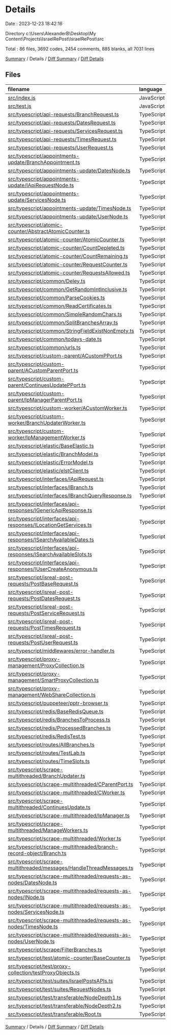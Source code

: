 # Details

Date : 2023-12-23 18:42:16

Directory c:\\Users\\AlexanderB\\Desktop\\My Content\\Projects\\IsraelRePost\\IsraelRePost\\src

Total : 86 files,  3692 codes, 2454 comments, 885 blanks, all 7031 lines

[Summary](results.md) / Details / [Diff Summary](diff.md) / [Diff Details](diff-details.md)

## Files
| filename | language | code | comment | blank | total |
| :--- | :--- | ---: | ---: | ---: | ---: |
| [src/index.js](/src/index.js) | JavaScript | 18 | 2 | 9 | 29 |
| [src/test.js](/src/test.js) | JavaScript | 15 | 8 | 3 | 26 |
| [src/typescript/api-requests/BranchRequest.ts](/src/typescript/api-requests/BranchRequest.ts) | TypeScript | 169 | 28 | 19 | 216 |
| [src/typescript/api-requests/DatesRequest.ts](/src/typescript/api-requests/DatesRequest.ts) | TypeScript | 91 | 1 | 8 | 100 |
| [src/typescript/api-requests/ServicesRequest.ts](/src/typescript/api-requests/ServicesRequest.ts) | TypeScript | 109 | 0 | 9 | 118 |
| [src/typescript/api-requests/TimesRequest.ts](/src/typescript/api-requests/TimesRequest.ts) | TypeScript | 76 | 13 | 12 | 101 |
| [src/typescript/api-requests/UserRequest.ts](/src/typescript/api-requests/UserRequest.ts) | TypeScript | 78 | 1 | 8 | 87 |
| [src/typescript/appointments-update/BranchAppointment.ts](/src/typescript/appointments-update/BranchAppointment.ts) | TypeScript | 90 | 59 | 21 | 170 |
| [src/typescript/appointments-update/DatesNode.ts](/src/typescript/appointments-update/DatesNode.ts) | TypeScript | 114 | 40 | 17 | 171 |
| [src/typescript/appointments-update/IApiRequestNode.ts](/src/typescript/appointments-update/IApiRequestNode.ts) | TypeScript | 3 | 1 | 1 | 5 |
| [src/typescript/appointments-update/ServicesNode.ts](/src/typescript/appointments-update/ServicesNode.ts) | TypeScript | 105 | 40 | 18 | 163 |
| [src/typescript/appointments-update/TimesNode.ts](/src/typescript/appointments-update/TimesNode.ts) | TypeScript | 57 | 18 | 13 | 88 |
| [src/typescript/appointments-update/UserNode.ts](/src/typescript/appointments-update/UserNode.ts) | TypeScript | 81 | 21 | 15 | 117 |
| [src/typescript/atomic-counter/AbstractAtomicCounter.ts](/src/typescript/atomic-counter/AbstractAtomicCounter.ts) | TypeScript | 42 | 51 | 14 | 107 |
| [src/typescript/atomic-counter/AtomicCounter.ts](/src/typescript/atomic-counter/AtomicCounter.ts) | TypeScript | 68 | 57 | 24 | 149 |
| [src/typescript/atomic-counter/CountDepleted.ts](/src/typescript/atomic-counter/CountDepleted.ts) | TypeScript | 15 | 3 | 5 | 23 |
| [src/typescript/atomic-counter/CountRemaining.ts](/src/typescript/atomic-counter/CountRemaining.ts) | TypeScript | 11 | 0 | 4 | 15 |
| [src/typescript/atomic-counter/RequestCounter.ts](/src/typescript/atomic-counter/RequestCounter.ts) | TypeScript | 18 | 17 | 7 | 42 |
| [src/typescript/atomic-counter/RequestsAllowed.ts](/src/typescript/atomic-counter/RequestsAllowed.ts) | TypeScript | 21 | 18 | 8 | 47 |
| [src/typescript/common/Deley.ts](/src/typescript/common/Deley.ts) | TypeScript | 0 | 7 | 1 | 8 |
| [src/typescript/common/GetRandomIntInclusive.ts](/src/typescript/common/GetRandomIntInclusive.ts) | TypeScript | 5 | 1 | 1 | 7 |
| [src/typescript/common/ParseCookies.ts](/src/typescript/common/ParseCookies.ts) | TypeScript | 18 | 1 | 1 | 20 |
| [src/typescript/common/ReadCertificates.ts](/src/typescript/common/ReadCertificates.ts) | TypeScript | 0 | 6 | 2 | 8 |
| [src/typescript/common/SimpleRandomChars.ts](/src/typescript/common/SimpleRandomChars.ts) | TypeScript | 9 | 0 | 3 | 12 |
| [src/typescript/common/SplitBranchesArray.ts](/src/typescript/common/SplitBranchesArray.ts) | TypeScript | 12 | 0 | 2 | 14 |
| [src/typescript/common/StringFieldExistNonEmpty.ts](/src/typescript/common/StringFieldExistNonEmpty.ts) | TypeScript | 6 | 0 | 1 | 7 |
| [src/typescript/common/todays-date.ts](/src/typescript/common/todays-date.ts) | TypeScript | 18 | 3 | 1 | 22 |
| [src/typescript/common/urls.ts](/src/typescript/common/urls.ts) | TypeScript | 3 | 0 | 1 | 4 |
| [src/typescript/custom-parent/ACustomPPort.ts](/src/typescript/custom-parent/ACustomPPort.ts) | TypeScript | 0 | 36 | 8 | 44 |
| [src/typescript/custom-parent/ACustomParentPort.ts](/src/typescript/custom-parent/ACustomParentPort.ts) | TypeScript | 22 | 14 | 8 | 44 |
| [src/typescript/custom-parent/ContinuesUpdatePPort.ts](/src/typescript/custom-parent/ContinuesUpdatePPort.ts) | TypeScript | 17 | 4 | 4 | 25 |
| [src/typescript/custom-parent/IpManagerParentPort.ts](/src/typescript/custom-parent/IpManagerParentPort.ts) | TypeScript | 14 | 1 | 3 | 18 |
| [src/typescript/custom-worker/ACustomWorker.ts](/src/typescript/custom-worker/ACustomWorker.ts) | TypeScript | 25 | 14 | 8 | 47 |
| [src/typescript/custom-worker/BranchUpdaterWorker.ts](/src/typescript/custom-worker/BranchUpdaterWorker.ts) | TypeScript | 11 | 3 | 4 | 18 |
| [src/typescript/custom-worker/IpManagementWorker.ts](/src/typescript/custom-worker/IpManagementWorker.ts) | TypeScript | 12 | 3 | 4 | 19 |
| [src/typescript/elastic/BaseElastic.ts](/src/typescript/elastic/BaseElastic.ts) | TypeScript | 256 | 39 | 50 | 345 |
| [src/typescript/elastic/BranchModel.ts](/src/typescript/elastic/BranchModel.ts) | TypeScript | 237 | 29 | 26 | 292 |
| [src/typescript/elastic/ErrorModel.ts](/src/typescript/elastic/ErrorModel.ts) | TypeScript | 82 | 11 | 15 | 108 |
| [src/typescript/elastic/elstClient.ts](/src/typescript/elastic/elstClient.ts) | TypeScript | 0 | 576 | 54 | 630 |
| [src/typescript/interfaces/IApiRequest.ts](/src/typescript/interfaces/IApiRequest.ts) | TypeScript | 11 | 0 | 1 | 12 |
| [src/typescript/interfaces/IBranch.ts](/src/typescript/interfaces/IBranch.ts) | TypeScript | 64 | 1 | 1 | 66 |
| [src/typescript/interfaces/IBranchQueryResponse.ts](/src/typescript/interfaces/IBranchQueryResponse.ts) | TypeScript | 0 | 9 | 3 | 12 |
| [src/typescript/interfaces/api-responses/IGenericApiResponse.ts](/src/typescript/interfaces/api-responses/IGenericApiResponse.ts) | TypeScript | 18 | 0 | 2 | 20 |
| [src/typescript/interfaces/api-responses/ILocationGetServices.ts](/src/typescript/interfaces/api-responses/ILocationGetServices.ts) | TypeScript | 17 | 0 | 1 | 18 |
| [src/typescript/interfaces/api-responses/ISearchAvailableDates.ts](/src/typescript/interfaces/api-responses/ISearchAvailableDates.ts) | TypeScript | 6 | 0 | 1 | 7 |
| [src/typescript/interfaces/api-responses/ISearchAvailableSlots.ts](/src/typescript/interfaces/api-responses/ISearchAvailableSlots.ts) | TypeScript | 3 | 0 | 1 | 4 |
| [src/typescript/interfaces/api-responses/IUserCreateAnonymous.ts](/src/typescript/interfaces/api-responses/IUserCreateAnonymous.ts) | TypeScript | 13 | 0 | 1 | 14 |
| [src/typescript/isreal-post-requests/PostBaseRequest.ts](/src/typescript/isreal-post-requests/PostBaseRequest.ts) | TypeScript | 119 | 4 | 15 | 138 |
| [src/typescript/isreal-post-requests/PostDatesRequest.ts](/src/typescript/isreal-post-requests/PostDatesRequest.ts) | TypeScript | 65 | 12 | 16 | 93 |
| [src/typescript/isreal-post-requests/PostServiceRequest.ts](/src/typescript/isreal-post-requests/PostServiceRequest.ts) | TypeScript | 82 | 12 | 17 | 111 |
| [src/typescript/isreal-post-requests/PostTimesRequest.ts](/src/typescript/isreal-post-requests/PostTimesRequest.ts) | TypeScript | 55 | 12 | 17 | 84 |
| [src/typescript/isreal-post-requests/PostUserRequest.ts](/src/typescript/isreal-post-requests/PostUserRequest.ts) | TypeScript | 62 | 9 | 15 | 86 |
| [src/typescript/middlewares/error-handler.ts](/src/typescript/middlewares/error-handler.ts) | TypeScript | 8 | 13 | 5 | 26 |
| [src/typescript/proxy-management/ProxyCollection.ts](/src/typescript/proxy-management/ProxyCollection.ts) | TypeScript | 44 | 10 | 11 | 65 |
| [src/typescript/proxy-management/SmartProxyCollection.ts](/src/typescript/proxy-management/SmartProxyCollection.ts) | TypeScript | 13 | 2 | 4 | 19 |
| [src/typescript/proxy-management/WebShareCollection.ts](/src/typescript/proxy-management/WebShareCollection.ts) | TypeScript | 13 | 2 | 4 | 19 |
| [src/typescript/puppeteer/pptr-browser.ts](/src/typescript/puppeteer/pptr-browser.ts) | TypeScript | 115 | 2 | 18 | 135 |
| [src/typescript/redis/BaseRedisQueue.ts](/src/typescript/redis/BaseRedisQueue.ts) | TypeScript | 40 | 6 | 11 | 57 |
| [src/typescript/redis/BranchesToProcess.ts](/src/typescript/redis/BranchesToProcess.ts) | TypeScript | 20 | 0 | 7 | 27 |
| [src/typescript/redis/ProcessedBranches.ts](/src/typescript/redis/ProcessedBranches.ts) | TypeScript | 20 | 0 | 7 | 27 |
| [src/typescript/redis/RedisTest.ts](/src/typescript/redis/RedisTest.ts) | TypeScript | 30 | 15 | 11 | 56 |
| [src/typescript/routes/AllBranches.ts](/src/typescript/routes/AllBranches.ts) | TypeScript | 64 | 4 | 7 | 75 |
| [src/typescript/routes/TestLab.ts](/src/typescript/routes/TestLab.ts) | TypeScript | 226 | 43 | 30 | 299 |
| [src/typescript/routes/TimeSlots.ts](/src/typescript/routes/TimeSlots.ts) | TypeScript | 18 | 21 | 9 | 48 |
| [src/typescript/scrape-multithreaded/BranchUpdater.ts](/src/typescript/scrape-multithreaded/BranchUpdater.ts) | TypeScript | 32 | 24 | 12 | 68 |
| [src/typescript/scrape-multithreaded/CParentPort.ts](/src/typescript/scrape-multithreaded/CParentPort.ts) | TypeScript | 25 | 6 | 8 | 39 |
| [src/typescript/scrape-multithreaded/CWorker.ts](/src/typescript/scrape-multithreaded/CWorker.ts) | TypeScript | 31 | 13 | 8 | 52 |
| [src/typescript/scrape-multithreaded/ContinuesUpdate.ts](/src/typescript/scrape-multithreaded/ContinuesUpdate.ts) | TypeScript | 106 | 63 | 27 | 196 |
| [src/typescript/scrape-multithreaded/IpManager.ts](/src/typescript/scrape-multithreaded/IpManager.ts) | TypeScript | 121 | 106 | 38 | 265 |
| [src/typescript/scrape-multithreaded/ManageWorkers.ts](/src/typescript/scrape-multithreaded/ManageWorkers.ts) | TypeScript | 0 | 357 | 36 | 393 |
| [src/typescript/scrape-multithreaded/Worker.ts](/src/typescript/scrape-multithreaded/Worker.ts) | TypeScript | 0 | 151 | 18 | 169 |
| [src/typescript/scrape-multithreaded/branch-record-object/Branch.ts](/src/typescript/scrape-multithreaded/branch-record-object/Branch.ts) | TypeScript | 0 | 97 | 10 | 107 |
| [src/typescript/scrape-multithreaded/messages/HandleThreadMessages.ts](/src/typescript/scrape-multithreaded/messages/HandleThreadMessages.ts) | TypeScript | 29 | 0 | 7 | 36 |
| [src/typescript/scrape-multithreaded/requests-as-nodes/DatesNode.ts](/src/typescript/scrape-multithreaded/requests-as-nodes/DatesNode.ts) | TypeScript | 0 | 88 | 7 | 95 |
| [src/typescript/scrape-multithreaded/requests-as-nodes/INode.ts](/src/typescript/scrape-multithreaded/requests-as-nodes/INode.ts) | TypeScript | 0 | 8 | 3 | 11 |
| [src/typescript/scrape-multithreaded/requests-as-nodes/ServicesNode.ts](/src/typescript/scrape-multithreaded/requests-as-nodes/ServicesNode.ts) | TypeScript | 0 | 95 | 7 | 102 |
| [src/typescript/scrape-multithreaded/requests-as-nodes/TimesNode.ts](/src/typescript/scrape-multithreaded/requests-as-nodes/TimesNode.ts) | TypeScript | 0 | 56 | 5 | 61 |
| [src/typescript/scrape-multithreaded/requests-as-nodes/UserNode.ts](/src/typescript/scrape-multithreaded/requests-as-nodes/UserNode.ts) | TypeScript | 0 | 73 | 8 | 81 |
| [src/typescript/scrape/FilterBranches.ts](/src/typescript/scrape/FilterBranches.ts) | TypeScript | 43 | 2 | 6 | 51 |
| [src/typescript/test/atomic-counter/BaseCounter.ts](/src/typescript/test/atomic-counter/BaseCounter.ts) | TypeScript | 63 | 0 | 19 | 82 |
| [src/typescript/test/proxy-collection/testProxyObjects.ts](/src/typescript/test/proxy-collection/testProxyObjects.ts) | TypeScript | 16 | 0 | 3 | 19 |
| [src/typescript/test/suites/IsraelPostsAPIs.ts](/src/typescript/test/suites/IsraelPostsAPIs.ts) | TypeScript | 88 | 4 | 14 | 106 |
| [src/typescript/test/suites/RequestNodes.ts](/src/typescript/test/suites/RequestNodes.ts) | TypeScript | 54 | 4 | 12 | 70 |
| [src/typescript/test/transferable/NodeDepth1.ts](/src/typescript/test/transferable/NodeDepth1.ts) | TypeScript | 9 | 4 | 4 | 17 |
| [src/typescript/test/transferable/NodeDepth2.ts](/src/typescript/test/transferable/NodeDepth2.ts) | TypeScript | 10 | 0 | 3 | 13 |
| [src/typescript/test/transferable/Root.ts](/src/typescript/test/transferable/Root.ts) | TypeScript | 11 | 0 | 3 | 14 |

[Summary](results.md) / Details / [Diff Summary](diff.md) / [Diff Details](diff-details.md)